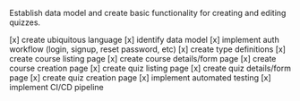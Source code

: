 Establish data model and create basic functionality for creating and editing quizzes.

[x] create ubiquitous language
[x] identify data model
[x] implement auth workflow (login, signup, reset password, etc)
[x] create type definitions
[x] create course listing page
[x] create course details/form page
[x] create course creation page
[x] create quiz listing page
[x] create quiz details/form page
[x] create quiz creation page
[x] implement automated testing
[x] implement CI/CD pipeline
